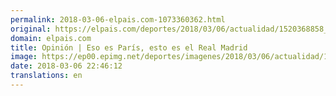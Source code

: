 ```yaml
---
permalink: 2018-03-06-elpais.com-1073360362.html
original: https://elpais.com/deportes/2018/03/06/actualidad/1520368858_474855.html#?ref=rss&format=simple&link=link
domain: elpais.com
title: Opinión | Eso es París, esto es el Real Madrid
image: https://ep00.epimg.net/deportes/imagenes/2018/03/06/actualidad/1520368858_474855_1520375099_rrss_normal.jpg
date: 2018-03-06 22:46:12
translations: en
---
```


